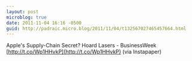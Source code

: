 ```yaml
---
layout: post
microblog: true
date: 2011-11-04 16:16 -0500
guid: http://padraic.micro.blog/2011/11/04/t132567027465457664.html
---
```

Apple's Supply-Chain Secret? Hoard Lasers - BusinessWeek [http://t.co/Wp1HHvkP](http://t.co/Wp1HHvkP) (via Instapaper)
